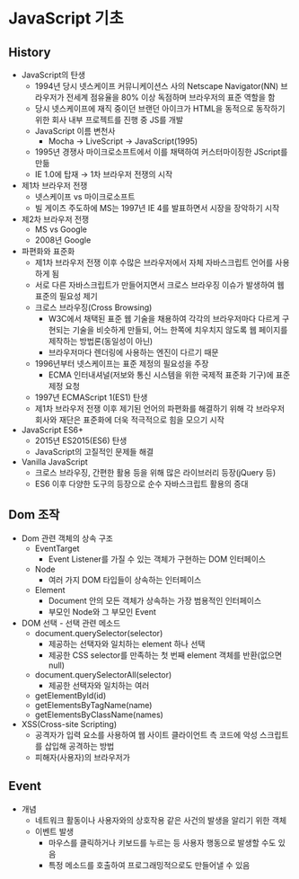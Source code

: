 # JavaScript 기초

## History

- JavaScript의 탄생
  - 1994년 당시 넷스케이프 커뮤니케이션스 사의 Netscape Navigator(NN) 브라우저가 전세계 점유율을 80% 이상 독점하며 브라우저의 표준 역할을 함
  - 당시 넷스케이프에 재직 중이던 브랜던 아이크가 HTML을 동적으로 동작하기 위한 회사 내부 프로젝트를 진행 중 JS를 개발
  - JavaScript 이름 변천사
    - Mocha → LiveScript → JavaScript(1995)
  - 1995년 경쟁사 마이크로소프트에서 이를 채택하여 커스터마이징한 JScript를 만듦
  - IE 1.0에 탑재 → 1차 브라우저 전쟁의 시작
- 제1차 브라우저 전쟁
  - 넷스케이프 vs 마이크로소프트
  - 빌 게이츠 주도하에 MS는 1997년 IE 4를 발표하면서 시장을 장악하기 시작
- 제2차 브라우저 전쟁
  - MS vs Google
  - 2008년 Google
- 파편화와 표준화
  - 제1차 브라우저 전쟁 이후 수많은 브라우저에서 자체 자바스크립트 언어를 사용하게 됨
  - 서로 다른 자바스크립트가 만들어지면서 크로스 브라우징 이슈가 발생하여 웹 표준의 필요성 제기
  - 크로스 브라우징(Cross Browsing)
    - W3C에서 채택된 표준 웹 기술을 채용하여 각각의 브라우저마다 다르게 구현되는 기술을 비슷하게 만들되, 어느 한쪽에 치우치지 않도록 웹 페이지를 제작하는 방법론(동일성이 아닌)
    - 브라우저마다 렌더링에 사용하는 엔진이 다르기 때문
  - 1996년부터 넷스케이프는 표준 제정의 필요성을 주장
    - ECMA 인터내셔널(저보와 통신 시스템을 위한 국제적 표준화 기구)에 표준 제정 요청
  - 1997년 ECMAScript 1(ES1) 탄생
  - 제1차 브라우저 전쟁 이후 제기된 언어의 파편화를 해결하기 위해 각 브라우저 회사와 재단은 표준화에 더욱 적극적으로 힘을 모으기 시작
- JavaScript ES6+
  - 2015년 ES2015(ES6) 탄생
  - JavaScript의 고질적인 문제들 해결
- Vanilla JavaScript
  - 크로스 브라우징, 간편한 활용 등을 위해 많은 라이브러리 등장(jQuery 등)
  - ES6 이후 다양한 도구의 등장으로 순수 자바스크립트 활용의 증대



## Dom 조작

- Dom 관련 객체의 상속 구조
  - EventTarget
    - Event Listener를 가질 수 있는 객체가 구현하는 DOM 인터페이스
  - Node
    - 여러 가지 DOM 타입들이 상속하는 인터페이스
  - Element
    - Document 안의 모든 객체가 상속하는 가장 범용적인 인터페이스
    - 부모인 Node와 그 부모인 Event
- DOM 선택 - 선택 관련 메소드
  - document.querySelector(selector)
    - 제공하는 선택자와 일치하는 element 하나 선택
    - 제공한 CSS selector를 만족하는 첫 번째 element 객체를 반환(없으면 null)
  - document.querySelectorAll(selector)
    - 제공한 선택자와 일치하는 여러
  - getElementById(id)
  - getElementsByTagName(name)
  - getElementsByClassName(names)
- XSS(Cross-site Scripting)
  - 공격자가 입력 요소를 사용하여 웹 사이트 클라이언트 측 코드에 악성 스크립트를 삽입해 공격하는 방법
  - 피해자(사용자)의 브라우저가



## Event

- 개념
  - 네트워크 활동이나 사용자와의 상호작용 같은 사건의 발생을 알리기 위한 객체
  - 이벤트 발생
    - 마우스를 클릭하거나 키보드를 누르는 등 사용자 행동으로 발생할 수도 있음
    - 특정 메소드를 호출하여 프로그래밍적으로도 만들어낼 수 있음

